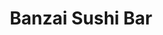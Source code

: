 ---
layout: place
title: "Banzai Sushi Bar"
permalink: /hawaii/haleiwa/banzai-sushi-bar.html
stateAbbr: HI
stateName: Hawaii
cityName: Haleiwa
place_id: ChIJ6-5QkixfAHwRu4mWMnXfyD8
photos:
  - name: >-
      places/ChIJ6-5QkixfAHwRu4mWMnXfyD8/photos/AeeoHcKsjDb-AAMpmlr3BoxQ6WcbFOXPpCTYkwY-N7BAnrE0LltwV-3ImA9H7qwN4wnsSat7x3sUqbRFVV97b2-FfyLb2gf9VEGgASAzQhc9Mp47ZX4k1JF_H8BIfUT-u_5C98rNTYIMM6zOHRIqLYo6Ke2TMlbfiDR4Gk8vcVEM8TR6J6P-Trn3M3w2lL9uCiZ5q-FeAnQp9QLbFXWbqp_DVn3B43iP1iI87sxp8-T7JZSjIvEYWzjvPZpkXQyrngI_8VxwUzskrmvNuXD_Jmxb5YiXxrwDyohuo0IzdSMHLIje7pdqgEN_iNKh4uYzRhsAIsrPvKIyZca5nmr3AAWZwygfvWYO6pk8gwkodjfGfYnxzXXTfB1TDfHvwgyr4Ewxi_cey27WxIjgQdLalbjTWH6RaUK1O2KFAFCVrmdCg9DrRlzXt_PVyvkbqUZZ_qoK
    widthPx: 4000
    heightPx: 2252
    authorAttributions:
      - displayName: Gabriela Figueroa
        uri: https://maps.google.com/maps/contrib/111384423844081062603
        photoUri: >-
          https://lh3.googleusercontent.com/a-/ALV-UjVuVs1OfXo3yta2ai2ng-IrqAAsGHhY8hNgAfMzjRCYUOxEVn6NFw=s100-p-k-no-mo
    flagContentUri: >-
      https://www.google.com/local/imagery/report/?cb_client=maps_api_places.places_api&image_key=!1e10!2sCIABIhADycKzKgCmpmfSM18AABXe&hl=en-US
    googleMapsUri: >-
      https://www.google.com/maps/place//data=!3m4!1e2!3m2!1sCIABIhADycKzKgCmpmfSM18AABXe!2e10!4m2!3m1!1s0x7c005f2c9250eeeb:0x3fc8df75329689bb
  - name: >-
      places/ChIJ6-5QkixfAHwRu4mWMnXfyD8/photos/AeeoHcKX1u4RACS0yoiLwu5d50Afphf84yKvZglkVV5XmgeJwGoaRSbQijDM_629E7T30yr76ihhemNrYditjlv_2fXgNZ-3pUf38hUSHVFZqN2qC9MDgi1VGtP4DTjGeQGdqBVCDr3D3GpBiYH77WXN0Ofr-Zik3BYgLIorFWICiIGYw2_8pK0BioZV_ke5TY6eqdHtBqVoMLY_QNgrLlaVYz66BXP1C7pSLbNPWD3UGNGXycZmUF6gzmUWGNZPgLQL_nV698uQ8kL9ll3zn0O6dinQCzH3d5r64ETQfR-LpqKyZw
    widthPx: 851
    heightPx: 480
    authorAttributions:
      - displayName: Banzai Sushi Bar
        uri: https://maps.google.com/maps/contrib/103770757547516757752
        photoUri: >-
          https://lh3.googleusercontent.com/a-/ALV-UjUV1Uh0dofIHlykffQaGn_4OOyOkY7QxydY9wftGbJ2E_s9W7E=s100-p-k-no-mo
    flagContentUri: >-
      https://www.google.com/local/imagery/report/?cb_client=maps_api_places.places_api&image_key=!1e10!2sAF1QipOVOlyfMoJXDWF8g0SwtvfE5tVwL55LJv8sr29n&hl=en-US
    googleMapsUri: >-
      https://www.google.com/maps/place//data=!3m4!1e2!3m2!1sAF1QipOVOlyfMoJXDWF8g0SwtvfE5tVwL55LJv8sr29n!2e10!4m2!3m1!1s0x7c005f2c9250eeeb:0x3fc8df75329689bb
  - name: >-
      places/ChIJ6-5QkixfAHwRu4mWMnXfyD8/photos/AeeoHcIMh6itahcziSER1bDSa11uIB30ea3CAxpdDqWoTyTShjBvb-TKSf5i-tkOWkJSNdJ4chMS0QeSR4L6CxZ5VatKsxkwLPrOHjzgBfH48fWHMHjXsX_g-_-YGEWtAGFsCiBz2IJnNeh_Cm6Y6XVa5ZN3zHd4xJjtG-WhDI-lVzpoVWtd516SCvs_Gy5UGprhGG42Vo05BSApTBA2T1q6lS6g8177bZ6kZeYOusx0kZr6oXip_UkD1NlgQN0hr6Q6nLUJqGsvj_sQMmqcKDCWeCdmhxGWjbeLgjs7Qg3x42rm-R3DqYxhwvTu97g-PmKZ6--75P443PbjteVjiLVgYG-miVcNjyotbMk0qSNgpBbGxVq_WBWSrpYZ94xMMQX8NaUt-8-6rahNuuarQPkj-ZE5Fn4o47TcE1mchxTgP6ccyXm7
    widthPx: 4080
    heightPx: 3072
    authorAttributions:
      - displayName: David Duong
        uri: https://maps.google.com/maps/contrib/117564869358347131692
        photoUri: >-
          https://lh3.googleusercontent.com/a/ACg8ocLq0QuzcoKlfpX6YCJfniLKkpcsayoElIu2FbdzN61j0EzkFww=s100-p-k-no-mo
    flagContentUri: >-
      https://www.google.com/local/imagery/report/?cb_client=maps_api_places.places_api&image_key=!1e10!2sCIHM0ogKEICAgIDz6P66nQE&hl=en-US
    googleMapsUri: >-
      https://www.google.com/maps/place//data=!3m4!1e2!3m2!1sCIHM0ogKEICAgIDz6P66nQE!2e10!4m2!3m1!1s0x7c005f2c9250eeeb:0x3fc8df75329689bb
  - name: >-
      places/ChIJ6-5QkixfAHwRu4mWMnXfyD8/photos/AeeoHcInj75jSt4IWcXPVjzLlhXtFpP6NYnXuZMM9wyndAiBaI-2TZNjcdlVDw6nuie0slXTrBiW6-4_NOiVCShvTMQ09fKrYY4dSj9v_1AhGiZNHZC-mSwsDh9NYNXQYwTboYwuhxuEbnXp3giowI6zvWrcDiHrgL1uICjNlv226CCgl3tsqbtpQCwjmyQR69lg4-ohTxoLU2PoeS1OEoxn0PJ9FA5PCTe9IFs5ChDSy_wCfdTb7H9V9Rm7ksWhzj4-fk7lMyOV2bFnBZvO6asRhHYPgUFakCfDBSA6fDla7jTtuGjOuJVE00mHSP2TfQD5VAl5X5vjkXiFh_Djt4n3d8gZ_wi3WWwc-0tVj2Lxv9P-eNiexEa3OwEAavobEQBER1ZpSxQ-ttMN7qbIxkxzJ4ER51FE02010s_CockLLy4
    widthPx: 3600
    heightPx: 4800
    authorAttributions:
      - displayName: Tugce Anderson
        uri: https://maps.google.com/maps/contrib/118312895752989183353
        photoUri: >-
          https://lh3.googleusercontent.com/a-/ALV-UjXuNGlf-Yn4unpXodxTs5NT6EXp03dbK2O3P2EE0G_WBDzd3Hfh=s100-p-k-no-mo
    flagContentUri: >-
      https://www.google.com/local/imagery/report/?cb_client=maps_api_places.places_api&image_key=!1e10!2sCIHM0ogKEICAgIDnru_7ag&hl=en-US
    googleMapsUri: >-
      https://www.google.com/maps/place//data=!3m4!1e2!3m2!1sCIHM0ogKEICAgIDnru_7ag!2e10!4m2!3m1!1s0x7c005f2c9250eeeb:0x3fc8df75329689bb
  - name: >-
      places/ChIJ6-5QkixfAHwRu4mWMnXfyD8/photos/AeeoHcJZu9E2dy12c1RKeAev2YqPXE3nvpYPYvF56GJ5Enq8nXY4w_DxGGA5MDbEwFVWtxzjEF9uqqDyEm5l3GOrLdZH1P5Cc4J31LObuK7blVQx8s-SAC7-ocnYXM1i85Ueb9GZ9tgpaDji6bfYd94Dlw7uCT95JcajBWIUmVLIxFJZl0Gqq1JUeKuMKJvp6iGi9suVIPopZr3AMzVpyFgi3zv8YQNSJHMBEeWKHIgyYLKryhutg_qLJ7XFkrjsZ7Qe8gQRpU7Wqzb2HY0B3fT0O0Mfw6YADskGMNO49CIgavd1c0lSxxSZxwKwXgHSw5h3rTMfiUrU9C9Vj_5-yzGvonhKzuDkMv3QhYGGWUX-odio57x7_lBXpiWwGLxkHEjhV7q1xjou1hP1poUsqBFmqahbUcDkf3eL-oi5X2x95JhLtHs
    widthPx: 3024
    heightPx: 4032
    authorAttributions:
      - displayName: James Simmons
        uri: https://maps.google.com/maps/contrib/115139171150621360137
        photoUri: >-
          https://lh3.googleusercontent.com/a-/ALV-UjXIvec78IGaEgkIqGJfkJzkVzn5VEsuQmGOMTo2gdhSTYy5ygI=s100-p-k-no-mo
    flagContentUri: >-
      https://www.google.com/local/imagery/report/?cb_client=maps_api_places.places_api&image_key=!1e10!2sCIHM0ogKEICAgIDNt7u19AE&hl=en-US
    googleMapsUri: >-
      https://www.google.com/maps/place//data=!3m4!1e2!3m2!1sCIHM0ogKEICAgIDNt7u19AE!2e10!4m2!3m1!1s0x7c005f2c9250eeeb:0x3fc8df75329689bb
  - name: >-
      places/ChIJ6-5QkixfAHwRu4mWMnXfyD8/photos/AeeoHcJtHlEcHKlTgIafrTQJfQqJmhhwdy4l8Kong1xt2Ath6cl-nqXV-xXxBYgO3nT1iLWdawDKnOfSm5xCfR6b7AMBwPdS2ged6X9OVv42b0FVbGbPJgjjwfHPWhQeQRpBtvjtgr5RPN1IdR-HuMmiWQF1LQNTXbMMP_WyDGnwynGSIzcF0_XNGOtXZQJlGl4yASbDv7w4jFUpvxw18IsX9lHCOVlp-5cpO1EmuSfCwdWoOQAaBx2Inv1pPJLUCxYtrLUPwZMO4o0k38PvhNWpzpR1cUtZsRiNlS9qyAkXPyRWQeGjqi5s78Crh_VCucKBab16RMseRCMrSL-Op3jtDZG5vnkWTvZ7sApWHT8fBXqkUfEjCK-V-lN7UF2w1Iiwz3_hFmjWF4kOcfV11_cQ7niLcjEervHd0binXzgkOFR1ydSJ
    widthPx: 4032
    heightPx: 2268
    authorAttributions:
      - displayName: Helen Marquis
        uri: https://maps.google.com/maps/contrib/107136017320553732761
        photoUri: >-
          https://lh3.googleusercontent.com/a-/ALV-UjWIwI7tPaTYWMe13VMIc_bm4bnmHlNlbSlMtFvD1qKuubXUUU2Reg=s100-p-k-no-mo
    flagContentUri: >-
      https://www.google.com/local/imagery/report/?cb_client=maps_api_places.places_api&image_key=!1e10!2sCIHM0ogKEICAgICfsvjAsAE&hl=en-US
    googleMapsUri: >-
      https://www.google.com/maps/place//data=!3m4!1e2!3m2!1sCIHM0ogKEICAgICfsvjAsAE!2e10!4m2!3m1!1s0x7c005f2c9250eeeb:0x3fc8df75329689bb
  - name: >-
      places/ChIJ6-5QkixfAHwRu4mWMnXfyD8/photos/AeeoHcI49YDw_m9TKuzQQ-E79LAZWoa4n3H4W2DDqZXvIdAK7oIwOYcuFEeCoD-3ikVwUCLr54MtPgVGE3f1Wg-JjX7uga9YXJUYXnldTwi3YLygjHfgJoU7fBdnIXe9gqO1_FFcIAXxHI5fOWkATxBRuFk01dfWECCUjCX_BAau-O9ktgAyopyn9XReDQnTjgDK4gyNWvzYjb_5GCbwZB9MMmw-D01ocq4SrreXBj-vhy7G8kpgm0UIGovCvt2CkkLUDGFezZ8pPyc3bx_98KjIv7SYqGwmXyhROC7N9cVhJ_5JGOrSg46VhlhLrVr8-SHCy4GkEAuKDPJHfdNrh4takhiLZU5iMoBAwjKjtp55Mc1-MJuAA03SkDKEgPbnGISV2d21gJaRLpiGKIjSR7dNVcM-JI-4p06Vx7M4nSdjLz8k7w
    widthPx: 2268
    heightPx: 4032
    authorAttributions:
      - displayName: Helen Marquis
        uri: https://maps.google.com/maps/contrib/107136017320553732761
        photoUri: >-
          https://lh3.googleusercontent.com/a-/ALV-UjWIwI7tPaTYWMe13VMIc_bm4bnmHlNlbSlMtFvD1qKuubXUUU2Reg=s100-p-k-no-mo
    flagContentUri: >-
      https://www.google.com/local/imagery/report/?cb_client=maps_api_places.places_api&image_key=!1e10!2sCIHM0ogKEICAgIDfkrjyFQ&hl=en-US
    googleMapsUri: >-
      https://www.google.com/maps/place//data=!3m4!1e2!3m2!1sCIHM0ogKEICAgIDfkrjyFQ!2e10!4m2!3m1!1s0x7c005f2c9250eeeb:0x3fc8df75329689bb
  - name: >-
      places/ChIJ6-5QkixfAHwRu4mWMnXfyD8/photos/AeeoHcLc4owdNW6yvSEZeUiZqeAGLXBsiIpPdgtRQLxmXIbODMk3cK89YG63WIvFCGfvULacIJ6xauPZK236eqjsKbnNo6mTWFCZFTC1bS6V-mtdxjPQ_ZCCynYHYhVw7zGozeJ6lD7FmxViVpK2paPbgXtrp6ssiari2usK53iGReqfv-mFQOShaSUbowIyMk-gModfo4x9RPXlJL1IjzdRdsxPjYm3bkERsQoweIhjmDyf0AI7AffSRaE2YR926jsFuAx-G-a8IgVouWPOkWXpkHqorD1xxyD41YSwvPw1KMaWwTYdVAh91Xlyk3H-C6R9Wr_9zMXTBdSyi1PlfppxomwA4uwI-cIqaz2akJCuMNCrSj2GByMWXfRvq_eFR_prmCweXiI-sIf8MfdLKFJXzWgMrhjmJyYZkqdf2XhKB8BFvYNl
    widthPx: 3024
    heightPx: 4032
    authorAttributions:
      - displayName: Miaoxin
        uri: https://maps.google.com/maps/contrib/117568310621026377565
        photoUri: >-
          https://lh3.googleusercontent.com/a-/ALV-UjV-5Gsco-QV7JuNvEhEH0WUj0i2TqVq70FYMWwywSLpef0vqZoqTw=s100-p-k-no-mo
    flagContentUri: >-
      https://www.google.com/local/imagery/report/?cb_client=maps_api_places.places_api&image_key=!1e10!2sCIHM0ogKEICAgICBg7iUiQE&hl=en-US
    googleMapsUri: >-
      https://www.google.com/maps/place//data=!3m4!1e2!3m2!1sCIHM0ogKEICAgICBg7iUiQE!2e10!4m2!3m1!1s0x7c005f2c9250eeeb:0x3fc8df75329689bb
  - name: >-
      places/ChIJ6-5QkixfAHwRu4mWMnXfyD8/photos/AeeoHcLOJzRgQ6jEan5zQEyAY-71ckmYStKMECRM_2nIksi_fPZeFXZuRAVzJ6Y0X7K_uToHnMEpGritG-cntqidC3ZWHqInPmDSBcDNN58nW5BGQT2MSJFGLBGlJrCMJy2OqmRcGaevDbIIUeZK5QuvJSPLiS40A696GB7w1t9fp_sEHYv1dl92GmxZKdYy75Ri8UTBG2lhG1XR5ET-CNVrw8oHb111UkhLirGd-OxthuIwdFYYjScappdYyIZa9DyNBlH7Nec7c9PXYGvhjRSnrDypgMzPZnmF5eR8PoCBTHEhOHR9LwTR8Q-kvZZf8vPJ6HyDHCwMlNRiQNXU_h2oo0Q9VWqJvh6gzyCwJIWDFy5T2bUN6JDpxNbokWdpIFEAfXGNuqvt0FsPmQEitHCQdaCLbeqiWe3MlmXGZncK0SHO7Q
    widthPx: 3024
    heightPx: 4032
    authorAttributions:
      - displayName: Anna Beaufort
        uri: https://maps.google.com/maps/contrib/106688525291884708026
        photoUri: >-
          https://lh3.googleusercontent.com/a-/ALV-UjVcmFlQ00UnL8SC4d1rd5ZwJte3R0Tgu9hYzDZZV59f_Xmqffso=s100-p-k-no-mo
    flagContentUri: >-
      https://www.google.com/local/imagery/report/?cb_client=maps_api_places.places_api&image_key=!1e10!2sCIHM0ogKEICAgIC7sLbjTw&hl=en-US
    googleMapsUri: >-
      https://www.google.com/maps/place//data=!3m4!1e2!3m2!1sCIHM0ogKEICAgIC7sLbjTw!2e10!4m2!3m1!1s0x7c005f2c9250eeeb:0x3fc8df75329689bb
  - name: >-
      places/ChIJ6-5QkixfAHwRu4mWMnXfyD8/photos/AeeoHcKAJWhfzsK_lA1oviGatArs2dPjAB9cd4-wgIG5MkutB3mz0AAwzvgBd6tOCM4-4N5mdOuymVgLVWjuts4hs_wWMVmNK7Dy94prk_D2PXo_CYOB7pr7QQtCVI3E9VFStqXlkfN4_0FPuz7QQF6vfNM0zC8M7KkBHUcUDFHpcZssAG5SVZ1LiycRSB5ug-5GBqdoydReivifkhlP01AMd_itIIz_WOac4BmSWXBvw4DzRlfI32sH_QvSOM1pyAEegGBbza8jIyMtk9ZF0xvY9GavMxz_mJPk8uOJMWd1afUvZNXXJiwmvofR_8hfAlw0OyslGpLZsTPCMo4NCGVLo_nkexS05G8WMZmH6KjsuC3yVmcCrWxLAFgs0x9AbCjUdfiQfrIUedKMHjwo1qjGXDi11Gf52lOfrpqWpEtqvZ7pmpo
    widthPx: 4080
    heightPx: 3072
    authorAttributions:
      - displayName: Marie P
        uri: https://maps.google.com/maps/contrib/107535611962669201835
        photoUri: >-
          https://lh3.googleusercontent.com/a-/ALV-UjVpcunLPYKxVKun46LvMk9aX_y_IStSvTftKpyPkIkkTaEdIuuO=s100-p-k-no-mo
    flagContentUri: >-
      https://www.google.com/local/imagery/report/?cb_client=maps_api_places.places_api&image_key=!1e10!2sCIHM0ogKEICAgIDbvvv4_gE&hl=en-US
    googleMapsUri: >-
      https://www.google.com/maps/place//data=!3m4!1e2!3m2!1sCIHM0ogKEICAgIDbvvv4_gE!2e10!4m2!3m1!1s0x7c005f2c9250eeeb:0x3fc8df75329689bb
address: 66-246 Kamehameha Hwy, Haleiwa, HI 96712, USA
street: 66-246 Kamehameha Hwy
city: Haleiwa
state: HI
zip: '96712'
country: USA
neighborhood: North Shore
latitude: '21.586627'
longitude: '-158.102686'
accessibility_options:
  wheelchairAccessibleParking: true
  wheelchairAccessibleEntrance: true
  wheelchairAccessibleSeating: true
business_status: OPERATIONAL
name: Banzai Sushi Bar
google_maps_links:
  directionsUri: >-
    https://www.google.com/maps/dir//''/data=!4m7!4m6!1m1!4e2!1m2!1m1!1s0x7c005f2c9250eeeb:0x3fc8df75329689bb!3e0
  placeUri: https://maps.google.com/?cid=4596169114184485307
  writeAReviewUri: >-
    https://www.google.com/maps/place//data=!4m3!3m2!1s0x7c005f2c9250eeeb:0x3fc8df75329689bb!12e1
  reviewsUri: >-
    https://www.google.com/maps/place//data=!4m4!3m3!1s0x7c005f2c9250eeeb:0x3fc8df75329689bb!9m1!1b1
  photosUri: >-
    https://www.google.com/maps/place//data=!4m3!3m2!1s0x7c005f2c9250eeeb:0x3fc8df75329689bb!10e5
primary_type: Sushi Restaurant
opening_hours:
  regular: null
  current: null
secondary_opening_hours:
  regular:
    weekdayDescriptions: null
    type: null
  current:
    weekdayDescriptions: null
    type: null
phone: (808) 637-4404
price_level: PRICE_LEVEL_MODERATE
price_range: $30 &ndash; $50
rating: '4.4'
rating_count: 853
website: http://www.banzaisushibarhawaii.com/
description: null
reviews: null
parking_options: null
payment_options: null
allow_dogs: null
curbside_pickup: null
delivery: null
dine_in: null
good_for_children: null
good_for_groups: null
good_for_sports: null
live_music: null
menu_for_children: null
outdoor_seating: null
reservable: null
restroom: null
serves_beer: null
serves_breakfast: null
serves_brunch: null
serves_cocktails: null
serves_coffee: null
serves_dinner: null
serves_dessert: null
serves_lunch: null
serves_vegetarian_food: null
serves_wine: null
takeout: null

---
